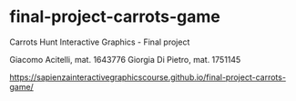 # final-project-carrots-game  
Carrots Hunt
Interactive Graphics - Final project

Giacomo Acitelli, mat. 1643776
Giorgia Di Pietro, mat. 1751145

https://sapienzainteractivegraphicscourse.github.io/final-project-carrots-game/
